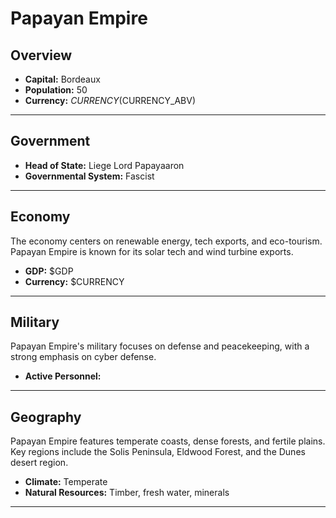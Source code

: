 # Papayan Empire

## Overview

- **Capital:** Bordeaux
- **Population:** 50
- **Currency:** $CURRENCY ($CURRENCY_ABV)

---

## Government

- **Head of State:** Liege Lord Papayaaron
- **Governmental System:** Fascist

---

## Economy
The economy centers on renewable energy, tech exports, and eco-tourism. Papayan Empire is known for its solar tech and wind turbine exports.

- **GDP:** $GDP
- **Currency:** $CURRENCY

---

## Military
Papayan Empire's military focuses on defense and peacekeeping, with a strong emphasis on cyber defense.

- **Active Personnel:** 

---

## Geography
Papayan Empire features temperate coasts, dense forests, and fertile plains. Key regions include the Solis Peninsula, Eldwood Forest, and the Dunes desert region.

- **Climate:** Temperate
- **Natural Resources:** Timber, fresh water, minerals

---